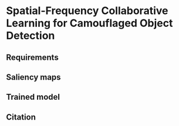 # Spatial-Frequency Collaborative Learning for Camouflaged Object Detection
## Requirements
## Saliency maps
## Trained model
## Citation

